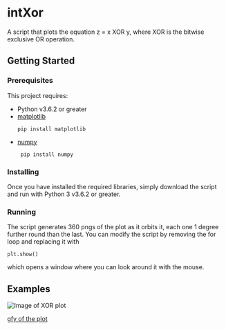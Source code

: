 # intXor
A script that plots the equation z = x XOR y, where XOR is the bitwise exclusive OR operation. 

## Getting Started

### Prerequisites

This project requires:
* Python v3.6.2 or greater
* [matplotlib](https://matplotlib.org/)
  ```
  pip install matplotlib
  ```
* [numpy](http://www.numpy.org/)
  ```
   pip install numpy
  ```

### Installing
Once you have installed the required libraries, simply download the script and run with Python 3 v3.6.2 or greater.

### Running
The script generates 360 pngs of the plot as it orbits it, each one 1 degree further round than the last. You can modify the script by removing the for loop and replacing it with
```
plt.show()
```

which opens a window where you can look around it with the mouse.

## Examples
![Image of XOR plot](https://i.imgur.com/9iM9SZZ.png)

[gfy of the plot](https://gfycat.com/DesertedObviousDonkey)
